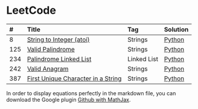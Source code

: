 # LeetCode
|     #    | Title |             Tag               |             Solution                |
| :----- | :---------------------------------- | :--------------- | :--------------- |
| 8     |  [String to Integer (atoi)](https://github.com/YiyunZhu/LeetCode/tree/master/8.String_to_Integer_(atoi)) |Strings| [Python](https://github.com/YiyunZhu/LeetCode/blob/master/8.String_to_Integer_(atoi)/solution8.py)  |
| 125     |  [Valid Palindrome](https://github.com/YiyunZhu/LeetCode/tree/master/125.Valid_Palindrome) |Strings| [Python](https://github.com/YiyunZhu/LeetCode/blob/master/125.Valid_Palindrome/solution125.py)  |
| 234     |  [Palindrome Linked List](https://github.com/YiyunZhu/LeetCode/tree/master/234.Palindrome_Linked_List) |Linked List| [Python](https://github.com/YiyunZhu/LeetCode/blob/master/234.Palindrome_Linked_List/solution234.py)  |
| 242     |  [Valid Anagram](https://github.com/YiyunZhu/LeetCode/tree/master/242.Valid_Anagram) |Strings| [Python](https://github.com/YiyunZhu/LeetCode/blob/master/242.Valid_Anagram/solution242.py)  |
| 387 |  [First Unique Character in a String](https://github.com/YiyunZhu/LeetCode/tree/master/387.First_Unique_Character_in_a_String) |Strings| [Python](https://github.com/YiyunZhu/LeetCode/blob/master/387.First_Unique_Character_in_a_String/solution387.py) |


In order to display equations perfectly in the markdown file, you can download the Google plugin [Github with MathJax](https://chrome.google.com/webstore/detail/github-with-mathjax/ioemnmodlmafdkllaclgeombjnmnbima).